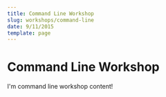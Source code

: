 ```yaml
---
title: Command Line Workshop
slug: workshops/command-line
date: 9/11/2015
template: page
---
```

# Command Line Workshop

I'm command line workshop content!
